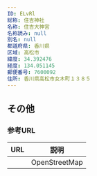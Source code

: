 ```yaml
---
ID: ELvRl
総称: 住吉神社
名称: 住吉大神宮
名称読み: null
別名: null
都道府県: 香川県
区域: 高松市
緯度: 34.392476
経度: 134.051145
郵便番号: 7600092
住所: 香川県高松市女木町１３８５
---
```


## その他

### 参考URL

| URL | 説明          |
| --- | ------------- |
|     | OpenStreetMap |
